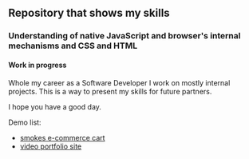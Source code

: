 ## Repository that shows my skills
### Understanding of native JavaScript and browser's internal mechanisms and CSS and HTML

#### Work in progress

Whole my career as a Software Developer I work on mostly internal projects. 
This is a way to present my skills for future partners.

I hope you have a good day.

Demo list:  
- [smokes e-commerce cart](https://codinglab.pl/native-web-demo-skills/smokes-e-commerce-cart/)
- [video portfolio site](https://codinglab.pl/video-portfolio/)
